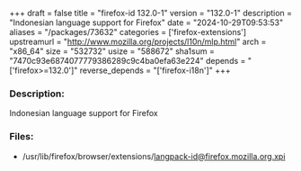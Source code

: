 +++
draft = false
title = "firefox-id 132.0-1"
version = "132.0-1"
description = "Indonesian language support for Firefox"
date = "2024-10-29T09:53:53"
aliases = "/packages/73632"
categories = ['firefox-extensions']
upstreamurl = "http://www.mozilla.org/projects/l10n/mlp.html"
arch = "x86_64"
size = "532732"
usize = "588672"
sha1sum = "7470c93e6874077779386289c9c4ba0efa63e224"
depends = "['firefox>=132.0']"
reverse_depends = "['firefox-i18n']"
+++
### Description: 
Indonesian language support for Firefox

### Files: 
* /usr/lib/firefox/browser/extensions/langpack-id@firefox.mozilla.org.xpi
